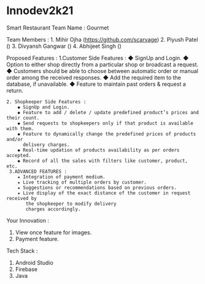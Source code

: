 # Innodev2k21
Smart Restaurant
Team Name : Gourmet

Team Members :
    1. Mihir Ojha  (https://github.com/scarvage)
    2. Piyush Patel ()
    3. Divyansh Gangwar ()
    4. Abhijeet Singh ()

Proposed Features :
    1.Customer Side Features :
       ◆ SignUp and Login.
       ◆ Option to either shop directly from a particular shop or broadcast a request.
       ◆ Customers should be able to choose between automatic order or manual order 
         among the received responses.
       ◆ Add the required item to the database, if unavailable.
       ◆ Feature to maintain past orders & request a return.
    
    2. Shopkeeper Side Features :
        ◆ SignUp and Login.
        ◆ Feature to add / delete / update predefined product’s prices and their count.
        ◆ Send requests to shopkeepers only if that product is available with them.
        ◆ Feature to dynamically change the predefined prices of products and/or 
          delivery charges.
        ◆ Real-time updation of products availability as per orders accepted.
        ◆ Record of all the sales with filters like customer, product, etc.
     3.ADVANCED FEATURES :
        ★ Integration of payment medium.
        ★ Live tracking of multiple orders by customer.
        ★ Suggestions or recommendations based on previous orders.
        ★ Live display of the exact distance of the customer in request received by 
           the shopkeeper to modify delivery 
           charges accordingly.
 
Your Innovation :
  1. View once feature for images.
  2. Payment feature.

Tech Stack :
  1. Android Studio
  2. Firebase
  3. Java
